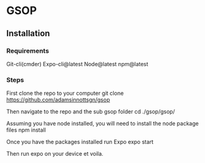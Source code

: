 # GSOP

## Installation

### Requirements
Git-cli(cmder)
Expo-cli@latest
Node@latest
npm@latest

### Steps

First clone the repo to your computer
    git clone https://github.com/adamsinnottsgn/gsop

Then navigate to the repo and the sub gsop folder
	cd ./gsop/gsop/

Assuming you have node installed, you will need to install the node package files
	npm install

Once you have the packages installed run Expo
	expo start

Then run expo on your device et voila.
